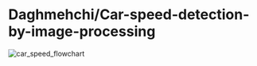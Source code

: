 # Daghmehchi/Car-speed-detection-by-image-processing
![car_speed_flowchart](https://github.com/user-attachments/assets/baaeff87-b1a9-42d4-bc78-411606b8d002)
